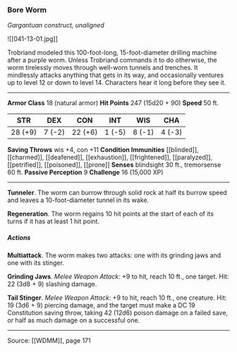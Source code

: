 ### Bore Worm
_Gargantuan construct, unaligned_

![[041-13-01.jpg]]

Trobriand modeled this 100-foot-long, 15-foot-diameter drilling machine after a purple worm. Unless Trobriand commands it to do otherwise, the worm tirelessly moves through well-worn tunnels and trenches. It mindlessly attacks anything that gets in its way, and occasionally ventures up to level 12 or down to level 14. Characters hear it long before they see it.






---

**Armor Class** 18 (natural armor)
**Hit Points** 247 (15d20 + 90)
**Speed** 50 ft.

| STR     | DEX     | CON     | INT     | WIS     | CHA     |
|---------|---------|---------|---------|---------|---------|
| 28 (+9) | 7 (-2) | 22 (+6) | 1 (-5) | 8 (-1) | 4 (-3) |

**Saving Throws** wis +4, con +11
**Condition Immunities** [[blinded]], [[charmed]], [[deafened]], [[exhaustion]], [[frightened]], [[paralyzed]], [[petrified]], [[poisoned]], [[prone]]
**Senses** blindsight 30 ft., tremorsense 60 ft.
**Passive Perception** 9
**Challenge** 16 (15,000 XP)

---

**Tunneler**. The worm can burrow through solid rock at half its burrow speed and leaves a 10-foot-diameter tunnel in its wake.

**Regeneration**. The worm regains 10 hit points at the start of each of its turns if it has at least 1 hit point.

##### Actions
**Multiattack**. The worm makes two attacks: one with its grinding jaws and one with its stinger.

**Grinding Jaws**. _Melee Weapon Attack:_ +9 to hit, reach 10 ft., one target. Hit: 22 (3d8 + 9) slashing damage.

**Tail Stinger**. _Melee Weapon Attack:_ +9 to hit, reach 10 ft., one creature. Hit: 19 (3d6 + 9) piercing damage, and the target must make a DC 19 Constitution saving throw, taking 42 (12d6) poison damage on a failed save, or half as much damage on a successful one.


---

Source: [[WDMM]], page 171